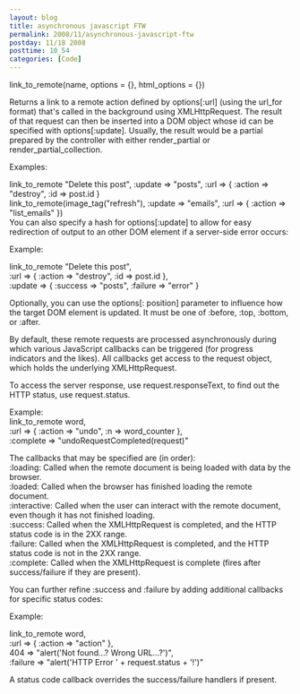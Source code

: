 ```yaml
---
layout: blog
title: asynchronous javascript FTW
permalink: 2008/11/asynchronous-javascript-ftw
postday: 11/18 2008
posttime: 10_54
categories: [Code]
---
```


<p>link_to_remote(name, options = {}, html_options = {})</p>
<p>Returns a link to a remote action defined by options[:url] (using the url_for format) that&#039;s called in the background using XMLHttpRequest. The result of that request can then be inserted into a DOM object whose id can be specified with options[:update]. Usually, the result would be a partial prepared by the controller with either render_partial or render_partial_collection.</p>
<p>Examples:</p>
<p>link_to_remote "Delete this post", :update =&gt; "posts", :url =&gt; { :action =&gt; "destroy", :id =&gt; post.id }<br />
link_to_remote(image_tag("refresh"), :update =&gt; "emails", :url =&gt; { :action =&gt; "list_emails" })<br />
You can also specify a hash for options[:update] to allow for easy redirection of output to an other DOM element if a server-side error occurs:</p>
<p>Example:</p>
<p>  link_to_remote "Delete this post",<br />
     :url =&gt; { :action =&gt; "destroy", :id =&gt; post.id },<br />
     :update =&gt; { :success =&gt; "posts", :failure =&gt; "error" }</p>
<p>Optionally, you can use the options[: position] parameter to influence how the target DOM element is updated. It must be one of :before, :top, :bottom, or :after.</p>
<p>By default, these remote requests are processed asynchronously during which various JavaScript callbacks can be triggered (for progress indicators and the likes). All callbacks get access to the request object, which holds the underlying XMLHttpRequest.</p>
<p>To access the server response, use request.responseText, to find out the HTTP status, use request.status.</p>
<p>Example:<br />
  link_to_remote word,<br />
      :url =&gt; { :action =&gt; "undo", :n =&gt; word_counter },<br />
      :complete =&gt; "undoRequestCompleted(request)"</p>
<p>The callbacks that may be specified are (in order):<br />
:loading:	Called when the remote document is being loaded with data by the browser.<br />
:loaded:	Called when the browser has finished loading the remote document.<br />
:interactive:	Called when the user can interact with the remote document, even though it has not finished loading.<br />
:success:	Called when the XMLHttpRequest is completed, and the HTTP status code is in the 2XX range.<br />
:failure:	Called when the XMLHttpRequest is completed, and the HTTP status code is not in the 2XX range.<br />
:complete:	Called when the XMLHttpRequest is complete (fires after success/failure if they are present).</p>
<p>You can further refine :success and :failure by adding additional callbacks for specific status codes:</p>
<p>Example:</p>
<p>  link_to_remote word,<br />
      :url =&gt; { :action =&gt; "action" },<br />
      404 =&gt; "alert(&#039;Not found...? Wrong URL...?&#039;)",<br />
      :failure =&gt; "alert(&#039;HTTP Error &#039; + request.status + &#039;!&#039;)"</p>
<p>A status code callback overrides the success/failure handlers if present.</p>
